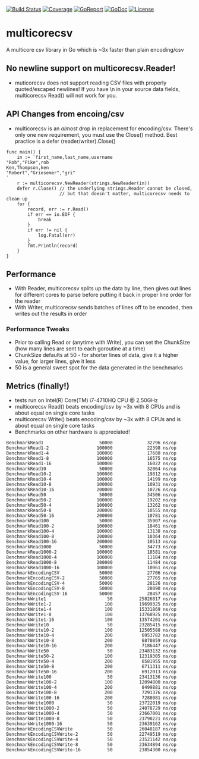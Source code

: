 [![Build Status](https://travis-ci.org/mzimmerman/multicorecsv.svg)](https://travis-ci.org/mzimmerman/multicorecsv) [![Coverage](http://gocover.io/_badge/github.com/mzimmerman/multicorecsv)](http://gocover.io/github.com/mzimmerman/multicorecsv)  [![GoReport](https://goreportcard.com/badge/mzimmerman/multicorecsv)](http://goreportcard.com/report/mzimmerman/multicorecsv)  [![GoDoc](https://godoc.org/github.com/mzimmerman/multicorecsv?status.svg)](https://godoc.org/github.com/mzimmerman/multicorecsv)  [![License](https://img.shields.io/badge/license-MIT-blue.svg)](LICENSE)

# multicorecsv
A multicore csv library in Go which is ~3x faster than plain encoding/csv

## No newline support on multicorecsv.Reader!
- muticorecsv does not support reading CSV files with properly quoted/escaped newlines!  If you have \n in your source data fields, multicorecsv Read() will not work for you.

## API Changes from encoing/csv
- multicorecsv is an *almost* drop in replacement for encoding/csv.  There's only one new requirement, you must use the Close() method.  Best practice is a defer (reader/writer).Close()
```
func main() {
	in := `first_name,last_name,username
"Rob","Pike",rob
Ken,Thompson,ken
"Robert","Griesemer","gri"
`
	r := multicorecsv.NewReader(strings.NewReader(in))
	defer r.Close() // the underlying strings.Reader cannot be closed,
					// but that doesn't matter, multicorecsv needs to clean up
	for {
		record, err := r.Read()
		if err == io.EOF {
			break
		}
		if err != nil {
			log.Fatal(err)
		}
		fmt.Println(record)
	}
}
```


## Performance
- With Reader, multicorecsv splits up the data by line, then gives out lines for different cores to parse before putting it back in proper line order for the reader
- With Writer, multicorecsv sends batches of lines off to be encoded, then writes out the results in order

### Performance Tweaks
- Prior to calling Read or (anytime with Write), you can set the ChunkSize (how many lines are sent to each goroutine at a time)
- ChunkSize defaults at 50 - for shorter lines of data, give it a higher value, for larger lines, give it less
- 50 is a general sweet spot for the data generated in the benchmarks

## Metrics (finally!)
- tests run on Intel(R) Core(TM) i7-4710HQ CPU @ 2.50GHz
- multicorecsv Read() beats encoding/csv by ~3x with 8 CPUs and is about equal on single core tasks
- multicorecsv Write() beats encoding/csv by ~3x with 8 CPUs and is about equal on single core tasks
- Benchmarks on other hardware is appreciated!
```
BenchmarkRead1                     50000             32796 ns/op
BenchmarkRead1-2                  100000             22398 ns/op
BenchmarkRead1-4                  100000             17680 ns/op
BenchmarkRead1-8                  100000             16575 ns/op
BenchmarkRead1-16                 100000             16022 ns/op
BenchmarkRead10                    50000             32064 ns/op
BenchmarkRead10-2                 100000             19812 ns/op
BenchmarkRead10-4                 100000             14199 ns/op
BenchmarkRead10-8                 100000             10931 ns/op
BenchmarkRead10-16                200000             10726 ns/op
BenchmarkRead50                    50000             34506 ns/op
BenchmarkRead50-2                 100000             19202 ns/op
BenchmarkRead50-4                 100000             13262 ns/op
BenchmarkRead50-8                 200000             10555 ns/op
BenchmarkRead50-16                200000             10781 ns/op
BenchmarkRead100                   50000             35907 ns/op
BenchmarkRead100-2                100000             18461 ns/op
BenchmarkRead100-4                100000             13138 ns/op
BenchmarkRead100-8                200000             10364 ns/op
BenchmarkRead100-16               200000             10513 ns/op
BenchmarkRead1000                  50000             34773 ns/op
BenchmarkRead1000-2               100000             18581 ns/op
BenchmarkRead1000-4               100000             11184 ns/op
BenchmarkRead1000-8               200000             11484 ns/op
BenchmarkRead1000-16              100000             10061 ns/op
BenchmarkEncodingCSV               50000             27706 ns/op
BenchmarkEncodingCSV-2             50000             27765 ns/op
BenchmarkEncodingCSV-4             50000             28126 ns/op
BenchmarkEncodingCSV-8             50000             28090 ns/op
BenchmarkEncodingCSV-16            50000             28457 ns/op
BenchmarkWrite1                       50          25826817 ns/op
BenchmarkWrite1-2                    100          19699325 ns/op
BenchmarkWrite1-4                    100          15331869 ns/op
BenchmarkWrite1-8                    100          13768925 ns/op
BenchmarkWrite1-16                   100          13574201 ns/op
BenchmarkWrite10                      50          23285415 ns/op
BenchmarkWrite10-2                   100          12505588 ns/op
BenchmarkWrite10-4                   200           6953782 ns/op
BenchmarkWrite10-8                   200           6870859 ns/op
BenchmarkWrite10-16                  200           7186447 ns/op
BenchmarkWrite50                      50          23483132 ns/op
BenchmarkWrite50-2                   100          12319305 ns/op
BenchmarkWrite50-4                   200           6581955 ns/op
BenchmarkWrite50-8                   200           6711311 ns/op
BenchmarkWrite50-16                  200           6912013 ns/op
BenchmarkWrite100                     50          23413136 ns/op
BenchmarkWrite100-2                  100          12094800 ns/op
BenchmarkWrite100-4                  200           8499881 ns/op
BenchmarkWrite100-8                  200           7291376 ns/op
BenchmarkWrite100-16                 200           7288081 ns/op
BenchmarkWrite1000                    50          23722019 ns/op
BenchmarkWrite1000-2                  50          24078729 ns/op
BenchmarkWrite1000-4                  50          23667001 ns/op
BenchmarkWrite1000-8                  50          23790221 ns/op
BenchmarkWrite1000-16                 50          23639162 ns/op
BenchmarkEncodingCSVWrite             50          26048187 ns/op
BenchmarkEncodingCSVWrite-2           50          22749519 ns/op
BenchmarkEncodingCSVWrite-4           50          23521142 ns/op
BenchmarkEncodingCSVWrite-8           50          23634894 ns/op
BenchmarkEncodingCSVWrite-16          50          23854300 ns/op
```
